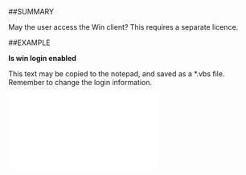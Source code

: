 

##SUMMARY

May the user access the Win client? This requires a separate licence.


##EXAMPLE

**Is win login enabled**

This text may be copied to the notepad, and saved as a *.vbs file. Remember to change the login information.

![](../../Examples/vbs/SOAssociate.IsWinLoginEnabled.vbs.txt)





